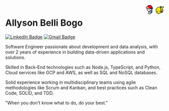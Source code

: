 <img src="images/Pokemon.gif" alt="Pokemon Avatar" align="right" width="12%" />

# Allyson Belli Bogo


[![LinkedIn Badge](https://img.shields.io/badge/Allyson%20Bogo-0077B5?style=round-square&logo=LinkedIn&logoColor=white&link=https://www.linkedin.com/in/allysonbogo/)](https://linkedin.com/in/allysonbogo/)
[![Gmail Badge](https://img.shields.io/badge/ab.bogo@gmail.com-fd5050?style=round-square&logo=Gmail&logoColor=white&link=mailto:ab.bogo@gmail.com)](mailto:ab.bogo@gmail.com)

Software Engineer passionate about development and data analysis, with over 2 years of experience in building data-driven applications and solutions.

Skilled in Back-End technologies such as Node.js, TypeScript, and Python, Cloud services like GCP and AWS, as well as SQL and NoSQL databases.

Solid experience working in multidisciplinary teams using agile methodologies like Scrum and Kanban, and best practices such as Clean Code, SOLID, and TDD.

"When you don't know what to do, do your best."

